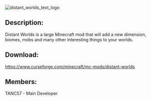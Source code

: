 ![distant_worlds_text_logo](https://user-images.githubusercontent.com/73794506/200558272-d1b9c51b-c0e6-45b9-9a2a-304964c4c025.png)
## Description:
 Distant Worlds is a large Minecraft mod that will add a new dimension, biomes, mobs and many other interesting things to your worlds.
## Download:
https://www.curseforge.com/minecraft/mc-mods/distant-worlds
## Members:
TANC57 - Main Developer
